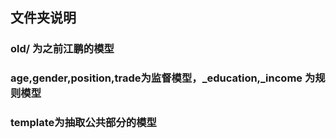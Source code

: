 ## 文件夹说明
### old/ 为之前江鹏的模型
### age,gender,position,trade为监督模型，_education,_income 为规则模型
### template为抽取公共部分的模型
